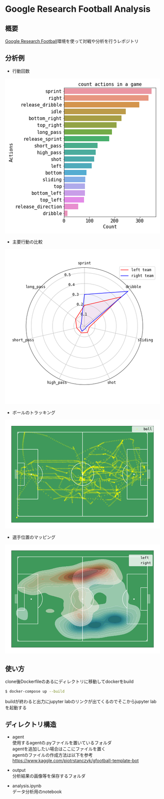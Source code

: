 # Google Research Football Analysis

## 概要
[Google Research Football](https://github.com/google-research/football)環境を使って対戦や分析を行うレポジトリ

## 分析例

- 行動回数
<div align="center"><img src="./img/left.png" title="result ε scheduling"></div>

- 主要行動の比較
<div align="center"><img src="./img/radarchart.png" title="result ε scheduling"></div>

- ボールのトラッキング
<div align="center"><img src="./img/ball_tracking.png" title="result ε scheduling"></div>

- 選手位置のマッピング
<div align="center"><img src="./img/p10_mapping.png" title="result ε scheduling"></div>


## 使い方
clone後Dockerfileのあるにディレクトリに移動してdockerをbuild
```sh
$ docker-compose up --build
```
buildが終わると出力にjupyter labのリンクが出てくるのでそこからjupyter labを起動する  


## ディレクトリ構造
- agent  
使用するagentの.pyファイルを置いているフォルダ  
agentを追加したい場合はここにファイルを置く  
agentのファイルの作成方法は以下を参考  
https://www.kaggle.com/piotrstanczyk/gfootball-template-bot 

- output  
分析結果の画像等を保存するフォルダ

- analysis.ipynb  
データ分析用のnotebook

